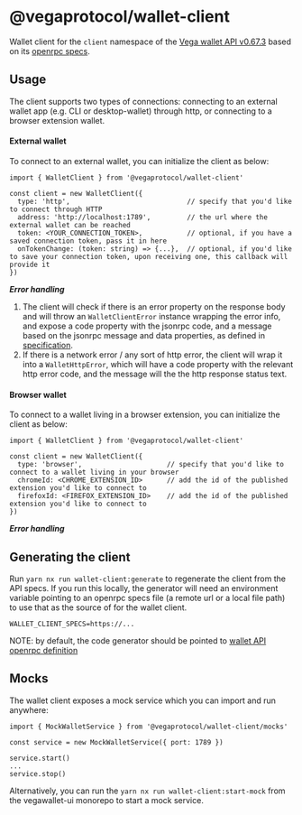 # @vegaprotocol/wallet-client

Wallet client for the `client` namespace of the [Vega wallet API v0.67.3](https://github.com/vegaprotocol/vega/tree/develop/wallet/api) based on its [openrpc specs](https://github.com/vegaprotocol/vega/blob/develop/wallet/api/openrpc.json).

## Usage

The client supports two types of connections: connecting to an external wallet app (e.g. CLI or desktop-wallet) through http, or connecting to a browser extension wallet.

#### External wallet

To connect to an external wallet, you can initialize the client as below:

```
import { WalletClient } from '@vegaprotocol/wallet-client'

const client = new WalletClient({
  type: 'http',                             // specify that you'd like to connect through HTTP
  address: 'http://localhost:1789',         // the url where the external wallet can be reached
  token: <YOUR_CONNECTION_TOKEN>,           // optional, if you have a saved connection token, pass it in here
  onTokenChange: (token: string) => {...},  // optional, if you'd like to save your connection token, upon receiving one, this callback will provide it
})
```

**_Error handling_**

1. The client will check if there is an error property on the response body and will throw an `WalletClientError` instance wrapping the error info, and expose a code property with the jsonrpc code, and a message based on the jsonrpc message and data properties, as defined in [specification](https://www.jsonrpc.org/specification).
2. If there is a network error / any sort of http error, the client will wrap it into a `WalletHttpError`, which will have a code property with the relevant http error code, and the message will the the http response status text.

#### Browser wallet

To connect to a wallet living in a browser extension, you can initialize the client as below:

```
import { WalletClient } from '@vegaprotocol/wallet-client'

const client = new WalletClient({
  type: 'browser',                     // specify that you'd like to connect to a wallet living in your browser
  chromeId: <CHROME_EXTENSION_ID>      // add the id of the published extension you'd like to connect to
  firefoxId: <FIREFOX_EXTENSION_ID>    // add the id of the published extension you'd like to connect to
})
```

**_Error handling_**

<!-- TODO: specify when implemented -->

## Generating the client

Run `yarn nx run wallet-client:generate` to regenerate the client from the API specs. If you run this locally, the generator will need an environment variable pointing to an openrpc specs file (a remote url or a local file path) to use that as the source of for the wallet client.

```
WALLET_CLIENT_SPECS=https://...
```

NOTE: by default, the code generator should be pointed to [wallet API openrpc definition](https://raw.githubusercontent.com/vegaprotocol/vega/develop/wallet/api/openrpc.json)

## Mocks

The wallet client exposes a mock service which you can import and run anywhere:

```
import { MockWalletService } from '@vegaprotocol/wallet-client/mocks'

const service = new MockWalletService({ port: 1789 })

service.start()
...
service.stop()
```

Alternatively, you can run the `yarn nx run wallet-client:start-mock` from the vegawallet-ui monorepo to start a mock service.
